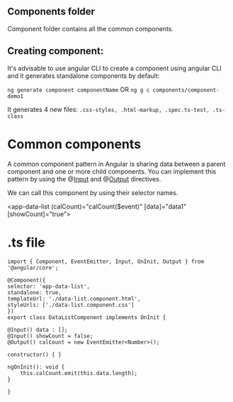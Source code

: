 ## Components folder

Component folder contains all the common components.

## Creating component:

It's advisable to use angular CLI to create a component using angular CLI and it generates standalone components by default:

`ng generate component componentName` OR `ng g c components/component-demo1`

It generates 4 new files: `.css-styles, .html-markup, .spec.ts-test, .ts-class`

# Common components

A common component pattern in Angular is sharing data between a parent component and one or more child components. You can implement this pattern by using the @[Input]() and @[Output]() directives.

We can call this component by using their selector names.

<app-data-list (calCount)="calCount($event)" [data]="data1" [showCount]="true"></app-data-list>

# .ts file

    import { Component, EventEmitter, Input, OnInit, Output } from '@angular/core';

    @Component({
    selector: 'app-data-list',
    standalone: true,
    templateUrl: './data-list.component.html',
    styleUrls: ['./data-list.component.css']
    })
    export class DataListComponent implements OnInit {

    @Input() data : [];
    @Input() showCount = false;
    @Output() calCount = new EventEmitter<Number>();

    constructor() { }

    ngOnInit(): void {
        this.calCount.emit(this.data.length);
    }

    }
